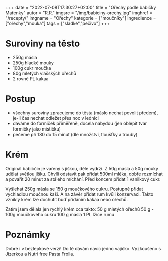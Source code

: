 
+++
date = "2022-07-08T17:30:27+02:00"
title = "Ořechy podle babičky Mařenky"
autor = "R.R."
imgsrc = "/img/babiciny-orechy.jpg"
imghref = "/recepty/"
imgname = "Ořechy"
kategorie = ["moučníky"]
ingredience = ["ořechy","mouka"]
tags = ["sladké","pečivo"]
+++

# Suroviny na těsto
- 250g másla
- 250g hladké mouky
- 100g cukr moučka
- 80g mletých vlašských ořechů
- 2 rovné PL kakaa

# Postup
- všechny suroviny zpracujeme do těsta (máslo nechat povolit předem), je-li čas nechat odležet přes noc v lednici
- dáváme do formiček přiměřeně, docela nabydou (jen oblepit tvar formičky jako mističku)
- pečeme při 180 do 15 minut (dle množství, tloušťky a trouby)

# Krém
Originál babiččin je vařený s jíškou, déle vydrží. Z 50g másla a 50g mouky udělat světlou jíšku. 
Chvíli odstavit pak přidat 500ml mléka, dobře rozmíchat a povařit 20 minut za stáleho míchání.
Před koncem přidat 1 vanilkový cukr.

Vyšlehat 250g másla se 150 g moučkového cukru. Postupně přidat vychladlou moučnou kaši. A na závěr přidat rum kvůli konzervaci.
Takto vzniklý krém lze dochutit buď přidáním kakaa nebo ořechů.

Zatím jsem dělala jen rychlý krém cca takto: 
50 g mletých ořechů
50 g - 100g moučkového cukru
100 g másla
1  PL lžíce  rumu

# Poznámky
Dobré i v bezlepkové verzi! Do té dávám navíc jedno vajíčko. Vyzkoušeno s Jizerkou a Nutri free Pasta Frolla.


